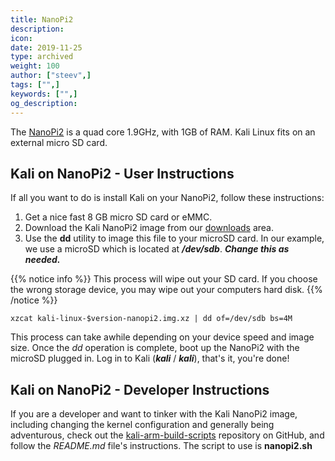 ```yaml
---
title: NanoPi2
description:
icon:
date: 2019-11-25
type: archived
weight: 100
author: ["steev",]
tags: ["",]
keywords: ["",]
og_description:
---
```


The [NanoPi2](http://nanopi.io/nanopi2.html) is a quad core 1.9GHz, with 1GB of RAM. Kali Linux fits on an external micro SD card.

## Kali on NanoPi2 - User Instructions
If all you want to do is install Kali on your NanoPi2, follow these instructions:

1. Get a nice fast 8 GB micro SD card or eMMC.
2. Download the Kali NanoPi2 image from our [downloads](https://www.offensive-security.com/kali-linux-arm-images/) area.
3. Use the **dd** utility to image this file to your microSD card. In our example, we use a microSD which is located at **_/dev/sdb_**. **_Change this as needed._**

{{% notice info %}}
This process will wipe out your SD card. If you choose the wrong storage device, you may wipe out your computers hard disk.
{{% /notice %}}

```
xzcat kali-linux-$version-nanopi2.img.xz | dd of=/dev/sdb bs=4M
```

This process can take awhile depending on your device speed and image size.
Once the _dd_ operation is complete, boot up the NanoPi2 with the microSD  plugged in. Log in to Kali (**_kali_** / **_kali_**), that's it, you're done!

## Kali on NanoPi2 - Developer Instructions

If you are a developer and want to tinker with the Kali NanoPi2 image, including changing the kernel configuration and generally being adventurous, check out the [kali-arm-build-scripts](https://gitlab.com/kalilinux/build-scripts/kali-arm) repository on GitHub, and follow the _README.md_ file's instructions.  The script to use is **nanopi2.sh**

